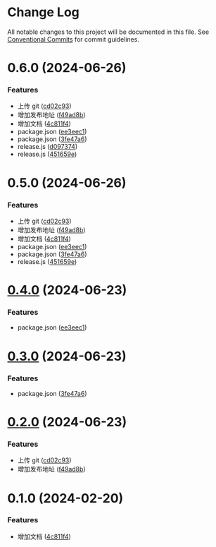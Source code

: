 # Change Log

All notable changes to this project will be documented in this file.
See [Conventional Commits](https://conventionalcommits.org) for commit guidelines.

# 0.6.0 (2024-06-26)

### Features

- 上传 git ([cd02c93](https://github.com/WangXueLinA/dumi_document/commit/cd02c93a2578edcb4a3d36b5c39e375f84d7cbe5))
- 增加发布地址 ([f49ad8b](https://github.com/WangXueLinA/dumi_document/commit/f49ad8b897decb73c7f18f18038c8257f0fc1095))
- 增加文档 ([4c811f4](https://github.com/WangXueLinA/dumi_document/commit/4c811f4c339debc0bfbcf9e6d6795a9eafd2a59f))
- package.json ([ee3eec1](https://github.com/WangXueLinA/dumi_document/commit/ee3eec16e000d636bb6197b17a1b20a8bab05246))
- package.json ([3fe47a6](https://github.com/WangXueLinA/dumi_document/commit/3fe47a64f9815d6b3bea1aaaeff0932dcd19e4ff))
- release.js ([d097374](https://github.com/WangXueLinA/dumi_document/commit/d0973746a0bdf4d2df076007e3cca335af738681))
- release.js ([451659e](https://github.com/WangXueLinA/dumi_document/commit/451659ed7832d5244387137c2bd1d0ecc41b42e3))

# 0.5.0 (2024-06-26)

### Features

- 上传 git ([cd02c93](https://github.com/WangXueLinA/dumi_document/commit/cd02c93a2578edcb4a3d36b5c39e375f84d7cbe5))
- 增加发布地址 ([f49ad8b](https://github.com/WangXueLinA/dumi_document/commit/f49ad8b897decb73c7f18f18038c8257f0fc1095))
- 增加文档 ([4c811f4](https://github.com/WangXueLinA/dumi_document/commit/4c811f4c339debc0bfbcf9e6d6795a9eafd2a59f))
- package.json ([ee3eec1](https://github.com/WangXueLinA/dumi_document/commit/ee3eec16e000d636bb6197b17a1b20a8bab05246))
- package.json ([3fe47a6](https://github.com/WangXueLinA/dumi_document/commit/3fe47a64f9815d6b3bea1aaaeff0932dcd19e4ff))
- release.js ([451659e](https://github.com/WangXueLinA/dumi_document/commit/451659ed7832d5244387137c2bd1d0ecc41b42e3))

# [0.4.0](https://github.com/WangXueLinA/dumi_document/compare/@wxl/api-request@0.3.0...@wxl/api-request@0.4.0) (2024-06-23)

### Features

- package.json ([ee3eec1](https://github.com/WangXueLinA/dumi_document/commit/ee3eec16e000d636bb6197b17a1b20a8bab05246))

# [0.3.0](https://github.com/WangXueLinA/dumi_document/compare/@wxl/api-request@0.2.0...@wxl/api-request@0.3.0) (2024-06-23)

### Features

- package.json ([3fe47a6](https://github.com/WangXueLinA/dumi_document/commit/3fe47a64f9815d6b3bea1aaaeff0932dcd19e4ff))

# [0.2.0](https://github.com/WangXueLinA/dumi_document/compare/@wxl/api-request@0.1.0...@wxl/api-request@0.2.0) (2024-06-23)

### Features

- 上传 git ([cd02c93](https://github.com/WangXueLinA/dumi_document/commit/cd02c93a2578edcb4a3d36b5c39e375f84d7cbe5))
- 增加发布地址 ([f49ad8b](https://github.com/WangXueLinA/dumi_document/commit/f49ad8b897decb73c7f18f18038c8257f0fc1095))

# 0.1.0 (2024-02-20)

### Features

- 增加文档 ([4c811f4](https://github.com/WangXueLinA/dumi_document/commit/4c811f4c339debc0bfbcf9e6d6795a9eafd2a59f))
